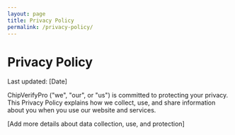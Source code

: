 ```yaml
---
layout: page
title: Privacy Policy
permalink: /privacy-policy/
---
```


# Privacy Policy

Last updated: [Date]

ChipVerifyPro ("we", "our", or "us") is committed to protecting your privacy. This Privacy Policy explains how we collect, use, and share information about you when you use our website and services.

[Add more details about data collection, use, and protection]
